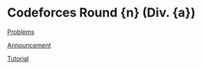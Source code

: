 # Codeforces Round {n} (Div. {a})

[Problems](https://codeforces.com/contest/)

[Announcement](https://codeforces.com/blog/entry/)

[Tutorial](https://codeforces.com/blog/entry/)

